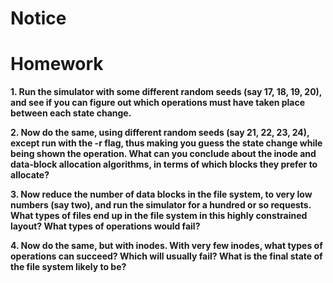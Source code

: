 
# Notice

# Homework

**1. Run the simulator with some different random seeds (say 17, 18, 19, 20), and see if you can figure out which operations must have taken place between each state change.**

**2. Now do the same, using different random seeds (say 21, 22, 23, 24), except run with the -r flag, thus making you guess the state change while being shown the operation. What can you conclude about the inode and data-block allocation algorithms, in terms of which blocks they prefer to allocate?**

**3. Now reduce the number of data blocks in the file system, to very low numbers (say two), and run the simulator for a hundred or so requests. What types of files end up in the file system in this highly constrained layout? What types of operations would fail?**

**4. Now do the same, but with inodes. With very few inodes, what types of operations can succeed? Which will usually fail? What is the final state of the file system likely to be?**
